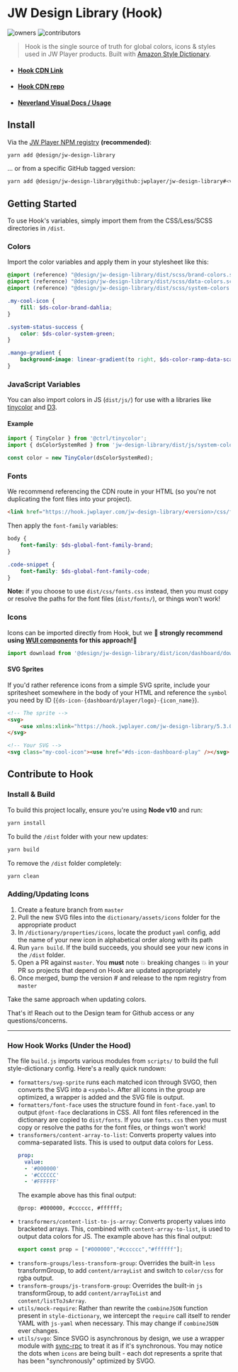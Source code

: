 # JW Design Library (Hook)

![owners](https://img.shields.io/badge/owners-Design--Team-brightgreen.svg)
![contributors](https://img.shields.io/badge/contributors-Portal--NL-yellow.svg)

> Hook is the single source of truth for global colors, icons & styles used in JW Player products. Built with 
[Amazon Style Dictionary](https://github.com/amzn/style-dictionary/).

* #### [Hook CDN Link](https://hook.jwplayer.com/)
* #### [Hook CDN repo](https://github.com/jwplayer/hook)
* #### [Neverland Visual Docs / Usage](https://design.jwplayer.com/docs/#/)

## Install

Via the [JW Player NPM registry](https://npm-registry.longtailvideo.com/-/web/detail/@design/jw-design-library) **(recommended)**:
```bash
yarn add @design/jw-design-library
```

... or from a specific GitHub tagged version:
```bash
yarn add @design/jw-design-library@github:jwplayer/jw-design-library#<version>
```

## Getting Started
To use Hook's variables, simply import them from the CSS/Less/SCSS directories in `/dist`.

### Colors
Import the color variables and apply them in your stylesheet like this:

```scss
@import (reference) "@design/jw-design-library/dist/scss/brand-colors.scss";
@import (reference) "@design/jw-design-library/dist/scss/data-colors.scss";
@import (reference) "@design/jw-design-library/dist/scss/system-colors.scss";

.my-cool-icon {
    fill: $ds-color-brand-dahlia;
}

.system-status-success {
    color: $ds-color-system-green;
}

.mango-gradient {
    background-image: linear-gradient(to right, $ds-color-ramp-data-scale-mango-7);
}
```

### JavaScript Variables
You can also import colors in JS (`dist/js/`) for use with a libraries like [tinycolor](https://github.com/typectrl/tinycolor) and [D3](https://d3js.org/).

#### Example
```js
import { TinyColor } from '@ctrl/tinycolor';
import { dsColorSystemRed } from 'jw-design-library/dist/js/system-colors.js';

const color = new TinyColor(dsColorSystemRed);
```

### Fonts
We recommend referencing the CDN route in your HTML (so you're not duplicating the font files into your project).

```html
<link href="https://hook.jwplayer.com/jw-design-library/<version>/css/fonts.css" rel="stylesheet" />
```

Then apply the `font-family` variables:

```scss
body {
    font-family: $ds-global-font-family-brand;
}

.code-snippet {
    font-family: $ds-global-font-family-code;
}
```

**Note:** if you choose to use `dist/css/fonts.css` instead, then you must copy or resolve the paths for the font files (`dist/fonts/`), or things won't work!

### Icons
Icons can be imported directly from Hook, but we **🚨  strongly recommend using [WUI components](https://stg-wui.jwplayer.com/component/icon) for this approach!🚨** 
```js
import download from '@design/jw-design-library/dist/icon/dashboard/download.svg';
```

#### SVG Sprites
If you'd rather reference icons from a simple SVG sprite, include your spritesheet somewhere in the body of your HTML and reference the `symbol` you need by ID (`{ds-icon-{dashboard/player/logo}-{icon_name}`).

```html
<!-- The sprite -->
<svg>
    <use xmlns:xlink="https://hook.jwplayer.com/jw-design-library/5.3.0/sprites/sprites-dashboard.svg"></use>
</svg>

<!-- Your SVG -->
<svg class="my-cool-icon"><use href="#ds-icon-dashboard-play" /></svg>
```


## Contribute to Hook

### Install & Build
To build this project locally, ensure you're using **Node v10** and run:

```bash
yarn install
```

To build the `/dist` folder with your new updates:

```bash
yarn build
```
To remove the `/dist` folder completely:

```bash
yarn clean
```

### Adding/Updating Icons
1. Create a feature branch from `master`
2. Pull the new SVG files into the `dictionary/assets/icons` folder for the appropriate product
2. In `/dictionary/properties/icons`, locate the product `yaml` config, add the name of your new icon in alphabetical order along with its path
3. Run `yarn build`. If the build succeeds, you should see your new icons in the `/dist` folder.
4. Open a PR against `master`. You **must** note 💥 breaking changes 💥 in your PR so projects that depend on Hook are updated appropriately
5. Once merged, bump the version # and release to the npm registry from `master`

Take the same approach when updating colors.

That's it! Reach out to the Design team for Github access or any questions/concerns.

---


### How Hook Works (Under the Hood)
The file `build.js` imports various modules from `scripts/` to build the full style-dictionary config. Here's a really quick rundown:

* `formatters/svg-sprite` runs each matched icon through SVGO, then converts the
  SVG into a `<symbol>`. After all icons in the group are optimized, a wrapper is
  added and the SVG file is output.
* `formatters/font-face` uses the structure found in `font-face.yaml` to
output `@font-face` declarations in CSS. All font files referenced in the
dictionary are copied to `dist/fonts`. If you use `fonts.css` then you must copy
or resolve the paths for the font files, or things won't work!
* `transformers/content-array-to-list`: Converts property values into
  comma-separated lists. This is used to output data colors for Less.
  ```yaml
  prop:
    value:
    - '#000000'
    - '#CCCCCC'
    - '#FFFFFF'
  ```
  The example above has this final output:
  ```less
  @prop: #000000, #cccccc, #ffffff;
  ```
* `transformers/content-list-to-js-array`: Converts property values into
  bracketed arrays. This, combined with `content-array-to-list`, is used to
  output data colors for JS. The example above has this final output:
  ```js
  export const prop = ["#000000","#cccccc","#ffffff"];
  ```
* `transform-groups/less-transform-group`: Overrides the built-in `less`
  transformGroup, to add `content/arrayList` and switch to `color/css` for rgba
  output.
* `transform-groups/js-transform-group`: Overrides the built-in `js`
  transformGroup, to add `content/arrayToList` and `content/listToJsArray`.
* `utils/mock-require`: Rather than rewrite the `combineJSON` function present
  in `style-dictionary`, we intercept the `require` call itself to render YAML
  with `js-yaml` when necessary. This may change if `combineJSON` ever changes.
* `utils/svgo`: Since SVGO is asynchronous by design, we use a wrapper module
  with [sync-rpc](https://www.npmjs.com/package/sync-rpc) to treat it as if it's
  synchronous. You may notice the dots when `icons` are being built - each dot
  represents a sprite that has been "synchronously" optimized by SVGO.


